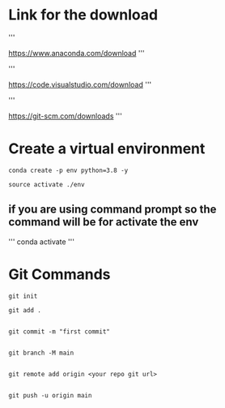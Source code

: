 # Link for the download


'''

https://www.anaconda.com/download
'''

'''

https://code.visualstudio.com/download
'''

'''

https://git-scm.com/downloads
'''






# Create a virtual environment

```
conda create -p env python=3.8 -y
```


```
source activate ./env
```

## if you are using command prompt so the command will be for activate the env

'''
conda activate <absolute path of your env folder>
'''


# Git Commands 

```
git init
```

```
git add .
```

```

git commit -m "first commit"
```

```

git branch -M main
```

```

git remote add origin <your repo git url>
```

```

git push -u origin main
```
